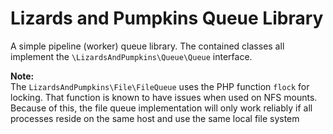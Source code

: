 Lizards and Pumpkins Queue Library
===

A simple pipeline (worker) queue library.
The contained classes all implement the `\LizardsAndPumpkins\Queue\Queue` interface.

**Note:**  
The `LizardsAndPumpkins\File\FileQueue` uses the PHP function `flock` for locking. That function is known to have issues when used on NFS mounts.
Because of this, the file queue implementation will only work reliably if all processes reside on the same host and use
the same local file system
